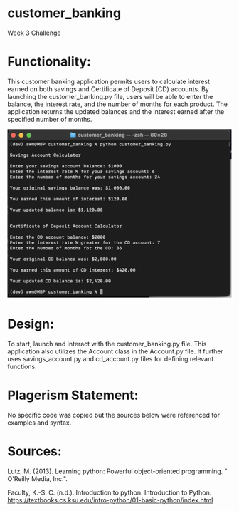 # customer_banking
Week 3 Challenge

# Functionality:
This customer banking application permits users to calculate interest earned on both savings and Certificate of Deposit (CD) accounts. By launching the customer_banking.py file, users will be able to enter the balance, the interest rate, and the number of months for each product. The application returns the updated balances and the interest earned after the specified number of months.

![Screenshot](customer_banking_screenshot.png)

# Design:
To start, launch and interact with the customer_banking.py file. This application also utilizes the Account class in the Account.py file. It further uses savings_account.py and cd_account.py files for defining relevant functions.

# Plagerism Statement:
No specific code was copied but the sources below were referenced for examples and syntax. 

# Sources:

Lutz, M. (2013). Learning python: Powerful object-oriented programming. " O'Reilly Media, Inc.".

Faculty, K.-S. C. (n.d.). Introduction to python. Introduction to Python. https://textbooks.cs.ksu.edu/intro-python/01-basic-python/index.html 
